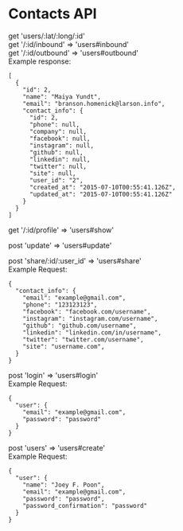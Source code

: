 # Contacts API

get 'users/:lat/:long/:id'<br>
get '/:id/inbound' => 'users#inbound'<br>
get '/:id/outbound' => 'users#outbound'<br>
Example response:

    [
      {
        "id": 2,
        "name": "Maiya Yundt",
        "email": "branson.homenick@larson.info",
        "contact_info": {
          "id": 2,
          "phone": null,
          "company": null,
          "facebook": null,
          "instagram": null,
          "github": null,
          "linkedin": null,
          "twitter": null,
          "site": null,
          "user_id": "2",
          "created_at": "2015-07-10T00:55:41.126Z",
          "updated_at": "2015-07-10T00:55:41.126Z"
        }
      }
    ]

get '/:id/profile' => 'users#show'

post 'update' => 'users#update'

post 'share/:id/:user_id' => 'users#share'<br>
Example Request:

    {
      "contact_info": {
        "email": "example@gmail.com",
        "phone": "123123123",
        "facebook": "facebook.com/username",
        "instagram": "instagram.com/username",
        "github": "github.com/username",
        "linkedin": "linkedin.com/in/username",
        "twitter": "twitter.com/username",
        "site": "username.com",
      }
    }

post 'login' => 'users#login'<br>
Example Request:

    {
      "user": {
        "email": "example@gmail.com",
        "password": "password"
      }
    }

post 'users' => 'users#create'<br>
Example Request:

    {
      "user": {
        "name": "Joey F. Poon",
        "email": "example@gmail.com",
        "password": "password",
        "password_confirmation": "password"
      }
    }
